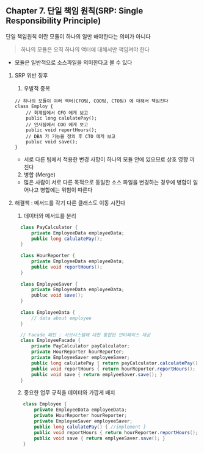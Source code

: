 ## Chapter 7. 단일 책임 원칙(SRP: Single Responsibility Principle)

단일 책임원칙 이란 모듈이 하나의 일만 해야한다는 의미가 아니다

> 하나의 모듈은 오직 하나의 액터에 대해서만 책임져야 한다

- 모듈은 일반적으로 소스파일을 의미한다고 볼 수 있다

1. SRP 위반 징후

    1. 우발적 중복

    ```
    // 하나의 모듈이 여러 액터(CFO팀, COO팀, CTO팀) 에 대해서 책임진다
    class Employ {
        // 회계팀에서 CFO 에게 보고
        public long calulatePay();
        // 인사팀에서 COO 에게 보고 
        public void reportHours();
        // DBA 가 기능을 정의 후 CTO 에게 보고 
        publuc void save();
    }
    ```
    
    - 서로 다른 팀에서 적용한 변경 사항이 하나의 모듈 안에 있으므로 상호 영향 끼친다

    2. 병합 (Merge)
    
    - 많은 사람이 서로 다른 목적으로 동일한 소스 파일을 변경하는 경우에 병합이 일어나고 병합에는 위험이 따른다
    
2. 해결책 : 메서드를 각기 다른 클래스도 이동 시킨다 

    1. 데이터와 메서드를 분리
    ```java
      class PayCalculator {
          private EmployeeData employeeData;
          public long calulatePay();
      }
      
      class HourReporter {
          private EmployeeData employeeData;
          public void reportHours();
      }
      
      class EmployeeSaver {
          private EmployeeData employeeData;
          publuc void save(); 
      }
      
      class EmployeeData {
          // data about employee
      }
   
      // Facade 패턴 : 서브시스템에 대한 통합된 인터페이스 제공
      class EmployeeFacade {
          private PayCalculator payCalculator;
          private HourReporter hourReporter;
          private EmployeeSaver employeeSaver;
          public long calulatePay { return payCalculator.calculatePay(); }
          public void reportHours { return hourReporter.reportHours(); }
          public void save { return emplyeeSaver.save(); }
      }
    ```

    2. 중요한 업무 규칙을 데이터와 가깝게 배치
    ```java
       class Employee {
           private EmployeeData employeeData;
           private HourReporter hourReporter;
           private EmployeeSaver employeeSaver;
           public long calulatePay() { //implement }
           public void reportHours { return hourReporter.reportHours(); }
           public void save { return emplyeeSaver.save(); } 
       }
    ``` 

